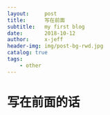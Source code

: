 ```yaml
---
layout:     post
title:      写在前面
subtitle:   my first blog
date:       2018-10-12
author:     x-jeff
header-img: img/post-bg-rwd.jpg
catalog: true
tags:
    - other
---
```


# 写在前面的话
